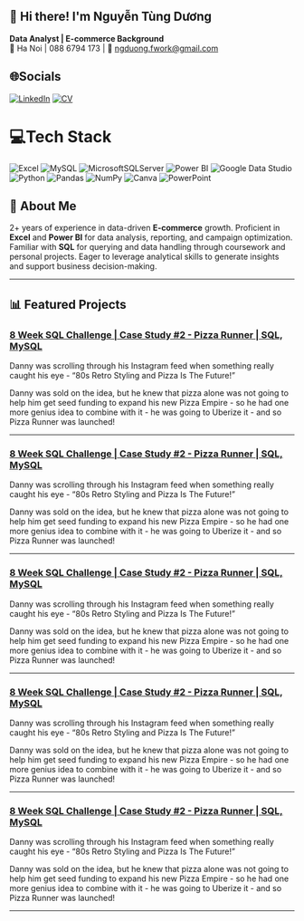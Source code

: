 ## 👋 Hi there! I'm Nguyễn Tùng Dương
**Data Analyst | E-commerce Background**  
📍 Ha Noi | 088 6794 173 | 📧 ngduong.fwork@gmail.com 

## 🌐Socials
[![LinkedIn](https://img.shields.io/badge/LinkedIn-%230077B5.svg?style=for-the-badge&logo=linkedin&logoColor=white)](https://linkedin.com/in/ngduong2101) 
[![CV](https://img.shields.io/badge/My%20CV%20%2F%20Resume-FF5722?style=for-the-badge&logo=readme&logoColor=white)](https://drive.google.com/file/d/1AqcnGYjQPv4E0O7DgWCqOCLEDzq_zkai/view?usp=sharing)

# 💻Tech Stack

![Excel](https://img.shields.io/badge/Microsoft%20Excel-217346?style=for-the-badge&logo=microsoft-excel&logoColor=white)
![MySQL](https://img.shields.io/badge/mysql-%2300f.svg?style=for-the-badge&logo=mysql&logoColor=white)
![MicrosoftSQLServer](https://img.shields.io/badge/Microsoft%20SQL%20Server-CC2927?style=for-the-badge&logo=microsoft%20sql%20server&logoColor=white)
![Power BI](https://img.shields.io/badge/Power%20BI-F2C811?style=for-the-badge&logo=power-bi&logoColor=black)
![Google Data Studio](https://img.shields.io/badge/Google%20Data%20Studio-4285F4?style=for-the-badge&logo=google&logoColor=white)
![Python](https://img.shields.io/badge/python-3670A0?style=for-the-badge&logo=python&logoColor=ffdd54)
![Pandas](https://img.shields.io/badge/pandas-%23150458.svg?style=for-the-badge&logo=pandas&logoColor=white)
![NumPy](https://img.shields.io/badge/numpy-%23013243.svg?style=for-the-badge&logo=numpy&logoColor=white)
![Canva](https://img.shields.io/badge/Canva-%2300C4CC.svg?style=for-the-badge&logo=Canva&logoColor=white)
![PowerPoint](https://img.shields.io/badge/Microsoft%20PowerPoint-B7472A?style=for-the-badge&logo=microsoft-powerpoint&logoColor=white)



## 🎯 About Me
2+ years of experience in data-driven **E-commerce** growth. Proficient in **Excel** and **Power BI** for data analysis, reporting, and campaign optimization. Familiar with **SQL** for querying and data handling through coursework and personal projects. Eager to leverage analytical skills to generate insights and support business decision-making.

---
## 📊 Featured Projects

### [8 Week SQL Challenge | Case Study #2 - Pizza Runner | SQL, MySQL](https://github.com/duongnt0201/8_Week_SQL_Challenge)  
Danny was scrolling through his Instagram feed when something really caught his eye - “80s Retro Styling and Pizza Is The Future!”

Danny was sold on the idea, but he knew that pizza alone was not going to help him get seed funding to expand his new Pizza Empire - so he had one more genius idea to combine with it - he was going to Uberize it - and so Pizza Runner was launched!

---

### [8 Week SQL Challenge | Case Study #2 - Pizza Runner | SQL, MySQL](https://github.com/duongnt0201/8_Week_SQL_Challenge)  
Danny was scrolling through his Instagram feed when something really caught his eye - “80s Retro Styling and Pizza Is The Future!”

Danny was sold on the idea, but he knew that pizza alone was not going to help him get seed funding to expand his new Pizza Empire - so he had one more genius idea to combine with it - he was going to Uberize it - and so Pizza Runner was launched!

---

### [8 Week SQL Challenge | Case Study #2 - Pizza Runner | SQL, MySQL](https://github.com/duongnt0201/8_Week_SQL_Challenge)  
Danny was scrolling through his Instagram feed when something really caught his eye - “80s Retro Styling and Pizza Is The Future!”

Danny was sold on the idea, but he knew that pizza alone was not going to help him get seed funding to expand his new Pizza Empire - so he had one more genius idea to combine with it - he was going to Uberize it - and so Pizza Runner was launched!

---

### [8 Week SQL Challenge | Case Study #2 - Pizza Runner | SQL, MySQL](https://github.com/duongnt0201/8_Week_SQL_Challenge)  
Danny was scrolling through his Instagram feed when something really caught his eye - “80s Retro Styling and Pizza Is The Future!”

Danny was sold on the idea, but he knew that pizza alone was not going to help him get seed funding to expand his new Pizza Empire - so he had one more genius idea to combine with it - he was going to Uberize it - and so Pizza Runner was launched!

---
### [8 Week SQL Challenge | Case Study #2 - Pizza Runner | SQL, MySQL](https://github.com/duongnt0201/8_Week_SQL_Challenge)  
Danny was scrolling through his Instagram feed when something really caught his eye - “80s Retro Styling and Pizza Is The Future!”

Danny was sold on the idea, but he knew that pizza alone was not going to help him get seed funding to expand his new Pizza Empire - so he had one more genius idea to combine with it - he was going to Uberize it - and so Pizza Runner was launched!

---

